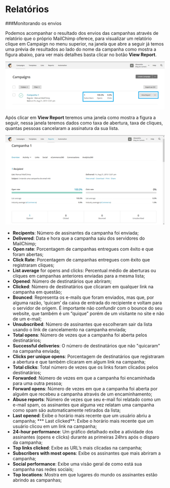 # Relatórios

###Monitorando os envios

Podemos acompanhar o resultado dos envios das campanhas através de relatório que o próprio MailChimp oferece, para visualizar um relatório clique em Campaign no menu superior, na janela que abre a seguir já temos uma prévia de resultados ao lado do nome da campanha como mostra a figura abaixo, para ver mais detalhes basta clicar no botão **View Report**.

![](mailchimp-reports.png)

Após clicar em **View Report** teremos uma janela como mostra a figura a seguir, nessa janela teremos dados como taxa de abertura, taxa de cliques, quantas pessoas cancelaram a assinatura da sua lista.

![](mailchimp-reports_1.png)

* **Recipents**: Número de assinantes da campanha foi enviada;
* **Delivered**: Data e hora que a campanha saiu dos servidores do MailChimp;
* **Open rate**: Porcentagem de campanhas entregues com êxito e que foram abertas;
* **Click Rate**: Porcentagem de campanhas entregues com êxito que registraram cliques;
* **List average** for opens and clicks: Percentual médio de aberturas ou cliques em campanhas anteriores enviadas para a mesma lista;
* **Opened**: Número de destinatários que abriram;
* **Clicked**: Número de destinatários que clicaram em qualquer link na campanha em questão;
* **Bounced**: Representa os e-mails que foram enviados, mas que, por alguma razão, ‘quicam’ da caixa de entrada do recipiente e voltam para o servidor de origem. É importante não confundir com o bounce do seu website, que também é um “quique” porém de um visitante no site e não de um e-mail;
* **Unsubscribed**: Número de assinantes que escolheram sair da lista usando o link de cancelamento na campanha enviada;
* **Total opens**: Número de vezes que a campanha foi aberta pelos destinatários;
* **Successful deliveries**: O número de destinatários que não "quicaram" na campanha enviada;
* **Clicks per unique opens**: Porcentagem de destinatários que registraram a abertura e que também clicaram em algum link na campanha;
* **Total clicks**: Total número de vezes que os links foram clicados pelos destinatários;
* **Forwarded**: Número de vezes em que a campanha foi encaminhada para uma outra pessoa;
* **Forward opens**: Número de vezes em que a campanha foi aberta por alguém que recebeu a campanha através de um encaminhamento;
* **Abuse reports**: Número de vezes que seu e-mail foi relatado como um e-mail spam, os assinantes que alguma vez relatam uma campanha como spam são automaticamente retirados da lista;
* **Last opened**: Exibe o horário mais recente que um usuário abriu a campanha;
*** Last clicked**: Exibe o horário mais recente que um usuário clicou em um link na campanha;
* **24-hour performance**: Um gráfico detalhado exibe a atividade dos assinantes (opens e clicks) durante as primeiras 24hrs após o disparo da campanha;
* **Top links clicked**: Exibe as URL’s mais clicadas na campanha;
* **Subscribers with most opens**: Exibe os assinantes que mais abriram a campanha;
* **Social performance**: Exibe uma visão geral de como está sua campanha nas redes sociais;
* **Top locations**: Mostra em que lugares do mundo os assinantes estão abrindo as campanhas;


